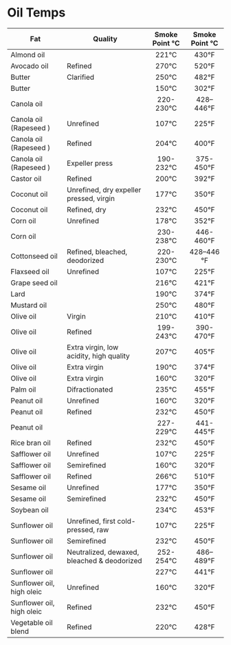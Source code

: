 # Oil Temps

| Fat | Quality | Smoke Point °C | Smoke Point °C |
| --- | --- | :---: |:---: |
| Almond oil | | 221°C | 430°F |
| Avocado oil | Refined | 270°C | 520°F |
| Butter | Clarified | 250°C | 482°F |
| Butter | | 150°C | 302°F |
| Canola oil | | 220-230°C | 428–446°F |
| Canola oil (Rapeseed )| Unrefined | 107°C | 225°F |
| Canola oil (Rapeseed )| Refined | 204°C | 400°F |
| Canola oil (Rapeseed )| Expeller press | 190-232°C | 375-450°F |
| Castor oil | Refined | 200°C | 392°F |
| Coconut oil | Unrefined, dry expeller pressed, virgin | 177°C | 350°F |
| Coconut oil | Refined, dry | 232°C | 450°F |
| Corn oil | Unrefined | 178°C | 352°F |
| Corn oil | | 230-238°C | 446-460°F |
| Cottonseed oil | Refined, bleached, deodorized | 220-230°C | 428–446 °F |
| Flaxseed oil | Unrefined | 107°C | 225°F |
| Grape seed oil | | 216°C | 421°F |
| Lard | | 190°C | 374°F |
| Mustard oil | | 250°C | 480°F |
| Olive oil | Virgin | 210°C | 410°F |
| Olive oil | Refined | 199-243°C | 390-470°F |
| Olive oil | Extra virgin, low acidity, high quality | 207°C | 405°F |
| Olive oil | Extra virgin | 190°C | 374°F |
| Olive oil | Extra virgin | 160°C | 320°F |
| Palm oil | Difractionated | 235°C | 455°F |
| Peanut oil | Unrefined | 160°C | 320°F |
| Peanut oil | Refined | 232°C | 450°F |
| Peanut oil | | 227-229°C | 441-445°F |
| Rice bran oil | Refined | 232°C | 450°F |
| Safflower oil | Unrefined | 107°C | 225°F |
| Safflower oil | Semirefined | 160°C | 320°F |
| Safflower oil | Refined | 266°C | 510°F |
| Sesame oil | Unrefined | 177°C | 350°F |
| Sesame oil | Semirefined | 232°C | 450°F |
| Soybean oil | | 234°C | 453°F |
| Sunflower oil | Unrefined, first cold-pressed, raw | 107°C | 225°F |
| Sunflower oil | Semirefined | 232°C | 450°F |
| Sunflower oil | Neutralized, dewaxed, bleached & deodorized | 252-254°C | 486–489°F |
| Sunflower oil | | 227°C | 441°F |
| Sunflower oil, high oleic | Unrefined | 160°C | 320°F |
| Sunflower oil, high oleic | Refined | 232°C | 450°F |
| Vegetable oil blend | Refined | 220°C | 428°F |
